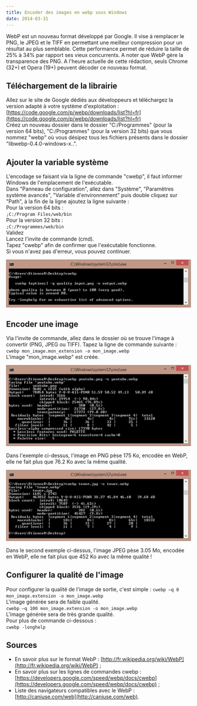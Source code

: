 ```yaml
---
title: Encoder des images en webp sous Windows
date: 2014-03-31
---
```


WebP est un nouveau format développé par Google. Il vise à remplacer le PNG, le JPEG et le TIFF en permettant une meilleur compression pour un résultat au plus semblable. Cette performance permet de réduire la taille de 25% à 34% par rapport ses vieux concurrents. A noter que WebP gère la transparence des PNG. A l'heure actuelle de cette rédaction, seuls Chrome (32+) et Opera (19+) peuvent décoder ce nouveau format.

## Téléchargement de la librairie

Allez sur le site de Google dédiés aux développeurs et téléchargez la version adapté à votre système d'exploitation : [https://code.google.com/p/webp/downloads/list?hl=fr](https://code.google.com/p/webp/downloads/list?hl=fr)  
Créez un nouveau dossier dans le dossier "C:/Programmes" (pour la version 64 bits), "C:/Programmes" (pour la version 32 bits) que vous nommez "webp" où vous désipez tous les fichiers présents dans le dossier "libwebp-0.4.0-windows-x..".

## Ajouter la variable système

L'encodage se faisant via la ligne de commande "cwebp", il faut informer Windows de l'emplacement de l'exécutable.  
Dans "Panneau de configuration", allez dans "Système", "Paramètres système avancés", "Variable d'environnement" puis double cliquez sur "Path", à la fin de la ligne ajoutez la ligne suivante :  
Pour la version 64 bits :  
`;C:/Program Files/web/bin`  
Pour la version 32 bits :  
`;C:/Programmes/web/bin`  
Validez  
Lancez l'invite de commande (cmd).  
Tapez "cwebp" afin de confirmer que l'exécutable fonctionne.  
Si vous n'avez pas d'erreur, vous pouvez continuer.

![](./img/news/encoder_images_webp/encoder_images_webp_1.jpg)

## Encoder une image

Via l'invite de commande, allez dans le dossier où se trouve l'image à convertir (PNG, JPEG ou TIFF).
Tapez la ligne de commande suivante :  
`cwebp mon_image.mon_extension -o mon_image.webp`  
L'image "mon_image.webp" est créée.

![](./img/news/encoder_images_webp/encoder_images_webp_2.jpg)

Dans l'exemple ci-dessus, l'image en PNG pèse 175 Ko, encodée en WebP, elle ne fait plus que 76.2 Ko avec la même qualité.

![](./img/news/encoder_images_webp/encoder_images_webp_3.jpg)

Dans le second exemple ci-dessus, l'image JPEG pèse 3.05 Mo, encodée en WebP, elle ne fait plus que 452 Ko avec la même qualité !

## Configurer la qualité de l'image

Pour configurer la qualité de l'image de sortie, c'est simple :
`cwebp –q 0 mon_image.extension -o mon_image.webp`  
L'image générée sera de faible qualité.  
`cwebp –q 100 mon_image.extension -o mon_image.webp`  
L'image générée sera de très grande qualité.  
Pour plus de commande ci-dessous :  
`cwebp -longhelp`

## Sources

- En savoir plus sur le format WebP : [http://fr.wikipedia.org/wiki/WebP](http://fr.wikipedia.org/wiki/WebP) ;
- En savoir plus sur les lignes de commandes cwebp : [https://developers.google.com/speed/webp/docs/cwebp](https://developers.google.com/speed/webp/docs/cwebp) ;
- Liste des navigateurs compatibles avec le WebP : [http://caniuse.com/web](http://caniuse.com/web).
